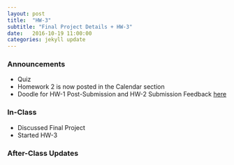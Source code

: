 ```yaml
---
layout: post
title:  "HW-3"
subtitle: "Final Project Details + HW-3"
date:   2016-10-19 11:00:00
categories: jekyll update
---
```




### Announcements

* Quiz
* Homework 2 is now posted in the Calendar section
* Doodle for HW-1 Post-Submission and HW-2 Submission Feedback [here](http://doodle.com/poll/ttfmcztx4r5wpmu4)



### In-Class

* Discussed Final Project
* Started HW-3



### After-Class Updates



